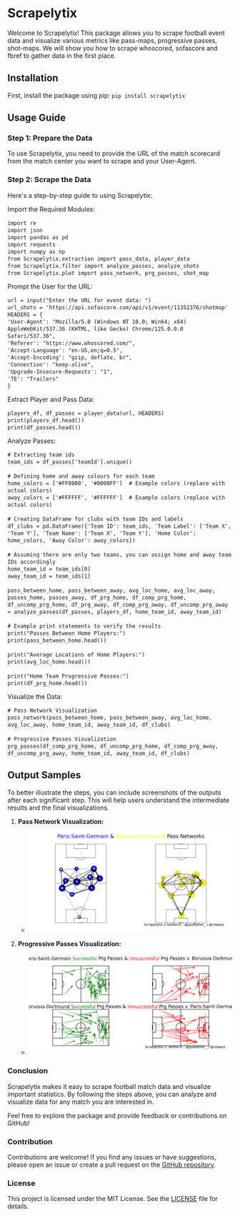 # Scrapelytix
Welcome to Scrapelytix! This package allows you to scrape football event data and visualize various metrics like pass-maps, progressive passes, shot-maps. We will show you how to scrape whoscored, sofascore and fbref to gather data in the first place.

## Installation
First, install the package using pip:
`pip install scrapelytix`

## Usage Guide
### Step 1: Prepare the Data
To use Scrapelytix, you need to provide the URL of the match scorecard from the match center you want to scrape and your User-Agent.

### Step 2: Scrape the Data
Here's a step-by-step guide to using Scrapelytix:

Import the Required Modules:
```
import re
import json
import pandas as pd
import requests
import numpy as np
from Scrapelytix.extraction import pass_data, player_data
from Scrapelytix.filter import analyze_passes, analyze_shots
from Scrapelytix.plot import pass_network, prg_passes, shot_map
```
Prompt the User for the URL:
```
url = input("Enter the URL for event data: ")
url_shots = 'https://api.sofascore.com/api/v1/event/11352376/shotmap'  
HEADERS = {
'User-Agent': "Mozilla/5.0 (Windows NT 10.0; Win64; x64) AppleWebKit/537.36 (KHTML, like Gecko) Chrome/125.0.0.0 Safari/537.36",
'Referer': "https://www.whoscored.com/",
'Accept-Language': "en-US,en;q=0.5",
'Accept-Encoding': "gzip, deflate, br",
'Connection': "keep-alive",
'Upgrade-Insecure-Requests': "1",
'TE': "Trailers"
}
```
Extract Player and Pass Data:
```
players_df, df_passes = player_data(url, HEADERS)
print(players_df.head())
print(df_passes.head())
```
Analyze Passes:
```
# Extracting team ids
team_ids = df_passes['teamId'].unique()

# Defining home and away colours for each team
home_colors = ['#FF0000', '#0000FF']  # Example colors (replace with actual colors)
away_colors = ['#FFFFFF', '#FFFFFF']  # Example colors (replace with actual colors)

# Creating DataFrame for clubs with team IDs and labels
df_clubs = pd.DataFrame({'Team ID': team_ids, 'Team Label': ['Team X', 'Team Y'], 'Team Name': ['Team X', 'Team Y'], 'Home Color': home_colors, 'Away Color': away_colors})

# Assuming there are only two teams, you can assign home and away team IDs accordingly
home_team_id = team_ids[0]
away_team_id = team_ids[1]

pass_between_home, pass_between_away, avg_loc_home, avg_loc_away, passes_home, passes_away, df_prg_home, df_comp_prg_home, df_uncomp_prg_home, df_prg_away, df_comp_prg_away, df_uncomp_prg_away = analyze_passes(df_passes, players_df, home_team_id, away_team_id)

# Example print statements to verify the results
print("Passes Between Home Players:")
print(pass_between_home.head())

print("Average Locations of Home Players:")
print(avg_loc_home.head())

print("Home Team Progressive Passes:")
print(df_prg_home.head())
```
Visualize the Data:
```
# Pass Network Visualization
pass_network(pass_between_home, pass_between_away, avg_loc_home, avg_loc_away, home_team_id, away_team_id, df_clubs)

# Progressive Passes Visualization
prg_passes(df_comp_prg_home, df_uncomp_prg_home, df_comp_prg_away, df_uncomp_prg_away, home_team_id, away_team_id, df_clubs)
```

## Output Samples

To better illustrate the steps, you can include screenshots of the outputs after each significant step. This will help users understand the intermediate results and the final visualizations.

1. **Pass Network Visualization:**
   - ![Pass Network](Scrapelytix/Figure_1.png)

2. **Progressive Passes Visualization:**
   - ![Progressive Passes](Scrapelytix/Figure_2.png)

### Conclusion

Scrapelytix makes it easy to scrape football match data and visualize important statistics. By following the steps above, you can analyze and visualize data for any match you are interested in.

Feel free to explore the package and provide feedback or contributions on GitHub!

### Contribution

Contributions are welcome! If you find any issues or have suggestions, please open an issue or create a pull request on the [GitHub repository](https://github.com/gxdfather7/Scrapelytix).

### License

This project is licensed under the MIT License. See the [LICENSE](LICENSE) file for details.
